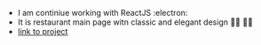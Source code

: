 - I am continiue working with ReactJS :electron:
- It is restaurant main page witn classic and elegant design :woman_cook: :man_cook:
- [link to project](https://blossomingiris.github.io/my-react-restaurant/)

